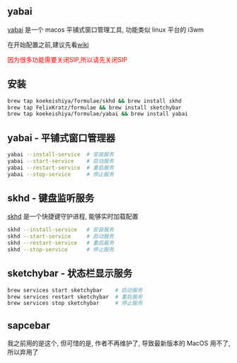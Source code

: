 ## yabai

[yabai](https://github.com/koekeishiya/yabai) 是一个 macos 平铺式窗口管理工具, 功能类似 linux 平台的 i3wm

在开始配置之前,建议先看[wiki](https://github.com/koekeishiya/yabai/wiki)

<span style="color: #ff0000">因为很多功能需要关闭SIP,所以请先关闭SIP</span>

## 安装

```sh
brew tap koekeishiya/formulae/skhd && brew install skhd
brew tap FelixKratz/formulae && brew install sketchybar
brew tap koekeishiya/formulae/yabai && brew install yabai
```

## yabai - 平铺式窗口管理器

```sh
yabai --install-service  # 安装服务
yabai --start-service    # 启动服务
yabai --restart-service  # 重启服务
yabai --stop-service     # 停止服务
```

## skhd - 键盘监听服务

[skhd](https://github.com/koekeishiya/skhd) 是一个快捷键守护进程, 能够实时加载配置

```sh
skhd --install-service   # 安装服务
skhd --start-service     # 启动服务
skhd --restart-service   # 重启服务
skhd --stop-service      # 停止服务
```

## sketchybar - 状态栏显示服务

```sh
brew services start sketchybar    # 启动服务
brew services restart sketchybar  # 重启服务
brew services stop sketchybar     # 停止服务
```

## sapcebar

我之前用的是这个, 但可惜的是, 作者不再维护了, 导致最新版本的 MacOS 用不了, 所以弃用了
